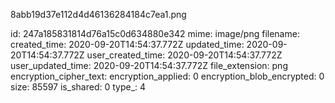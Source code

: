 8abb19d37e112d4d46136284184c7ea1.png

id: 247a185831814d76a15c0d634880e342
mime: image/png
filename: 
created_time: 2020-09-20T14:54:37.772Z
updated_time: 2020-09-20T14:54:37.772Z
user_created_time: 2020-09-20T14:54:37.772Z
user_updated_time: 2020-09-20T14:54:37.772Z
file_extension: png
encryption_cipher_text: 
encryption_applied: 0
encryption_blob_encrypted: 0
size: 85597
is_shared: 0
type_: 4